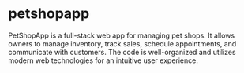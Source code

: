 # petshopapp
PetShopApp is a full-stack web app for managing pet shops. It allows owners to manage inventory, track sales, schedule appointments, and communicate with customers. The code is well-organized and utilizes modern web technologies for an intuitive user experience.

